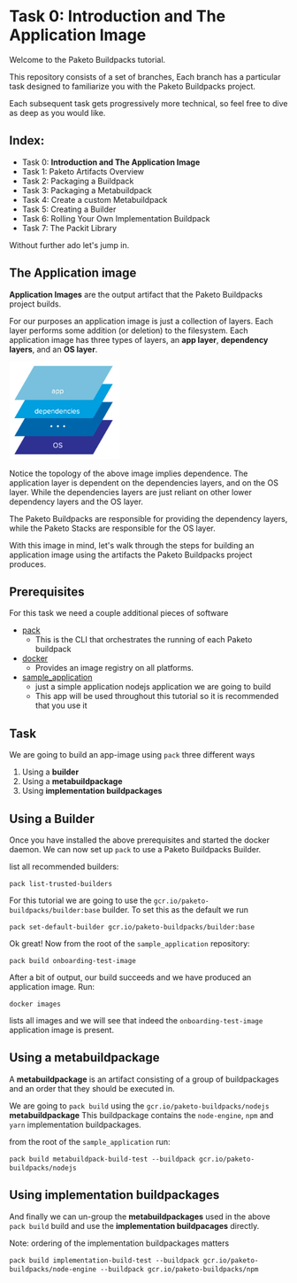 # Task 0: Introduction and The Application Image

Welcome to the Paketo Buildpacks tutorial.

This repository consists of a set of branches,
Each branch has a particular task designed to familiarize
you with the Paketo Buildpacks project.

Each subsequent task gets progressively more technical,
so feel free to dive as deep as you would like.

Index:
-
- Task 0: **Introduction and The Application Image**
- Task 1: Paketo Artifacts Overview
- Task 2: Packaging a Buildpack
- Task 3: Packaging a Metabuildpack
- Task 4: Create a custom Metabuildpack
- Task 5: Creating a Builder
- Task 6: Rolling Your Own Implementation Buildpack
- Task 7: The Packit Library


Without further ado let's jump in.

## The Application image

**Application Images** are the output artifact that the Paketo Buildpacks project builds.

For our purposes an application image is just a collection of layers. Each layer performs some addition (or deletion) to the filesystem. Each application image has three types of layers, an **app layer**, **dependency layers**, and an **OS layer**.


<img src="assets/app_image.png" width="200">

Notice the topology of the above image implies dependence. The application layer is dependent on the dependencies layers, and on the OS layer. While the dependencies layers are just reliant on other lower dependency layers and the OS layer.

The Paketo Buildpacks are responsible for providing the dependency layers, while the Paketo Stacks are responsible for the OS layer.

With this image in mind, let's walk through the steps for building an application image using the artifacts the Paketo Buildpacks project produces.

## Prerequisites

For this task we need a couple additional pieces of software
 - [pack](https://buildpacks.io/docs/install-pack/)
   - This is the CLI that orchestrates the running of each Paketo buildpack
 - [docker](https://docs.docker.com/get-docker/)
   - Provides an image registry on all platforms.
 - [sample_application](https://github.com/dwillist/onboarding_application)
   - just a simple application nodejs application we are going to build
   - This app will be used throughout this tutorial so it is recommended that you use it


## Task

We are going to build an app-image using `pack` three different ways
1. Using a **builder**
1. Using a **metabuildpackage**
1. Using **implementation buildpackages**


##  Using a Builder
Once you have installed the above prerequisites and started the docker daemon. We can now set up `pack` to use a Paketo Buildpacks Builder.

list all recommended builders:

```
pack list-trusted-builders
```

For this tutorial we are going to use the `gcr.io/paketo-buildpacks/builder:base` builder.
To set this as the default we run

```
pack set-default-builder gcr.io/paketo-buildpacks/builder:base
```

Ok great! Now from the root of the `sample_application` repository:
```
pack build onboarding-test-image
```

After a bit of output, our build succeeds and we have produced an application image. Run:
```
docker images
```
lists all images and we will see that indeed the `onboarding-test-image` application image is present.

## Using a metabuildpackage

A **metabuildpackage** is an artifact consisting of a group of buildpackages and an order that they should be executed in.

We are going to `pack build` using the `gcr.io/paketo-buildpacks/nodejs` **metabuildpackage**
This buildpackage contains the `node-engine`, `npm` and `yarn` implementation buildpackages.

from the root of the `sample_application` run:
```
pack build metabuildpack-build-test --buildpack gcr.io/paketo-buildpacks/nodejs
```

## Using implementation buildpackages

And finally we can un-group the **metabuildpackages** used in the above `pack build` build and use the **implementation buildpacages** directly.

Note: ordering of the implementation buildpackages matters
```
pack build implementation-build-test --buildpack gcr.io/paketo-buildpacks/node-engine --buildpack gcr.io/paketo-buildpacks/npm
```
